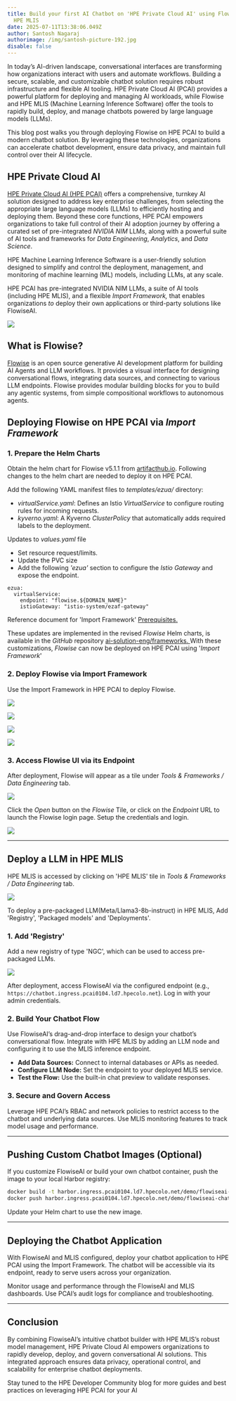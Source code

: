 ```yaml
---
title: Build your first AI Chatbot on 'HPE Private Cloud AI' using Flowise and
  HPE MLIS
date: 2025-07-11T13:38:06.049Z
author: Santosh Nagaraj
authorimage: /img/santosh-picture-192.jpg
disable: false
---
```

In today’s AI-driven landscape, conversational interfaces are transforming how organizations interact with users and automate workflows. Building a secure, scalable, and customizable chatbot solution requires robust infrastructure and flexible AI tooling. HPE Private Cloud AI (PCAI) provides a powerful platform for deploying and managing AI workloads, while Flowise and HPE MLIS (Machine Learning Inference Software) offer the tools to rapidly build, deploy, and manage chatbots powered by large language models (LLMs).

This blog post walks you through deploying Flowise on HPE PCAI to build a modern chatbot solution. By leveraging these technologies, organizations can accelerate chatbot development, ensure data privacy, and maintain full control over their AI lifecycle.

## HPE Private Cloud AI

[HPE Private Cloud AI (HPE PCAI)](https://developer.hpe.com/platform/hpe-private-cloud-ai/home/) offers a comprehensive, turnkey AI solution designed to address key enterprise challenges, from selecting the appropriate large language models (LLMs) to efficiently hosting and deploying them. Beyond these core functions, HPE PCAI empowers organizations to take full control of their AI adoption journey by offering a curated set of pre-integrated *NVIDIA NIM* LLMs, along with a powerful suite of AI tools and frameworks for *Data Engineering*, *Analytics*, and *Data Science*.

HPE Machine Learning Inference Software is a user-friendly solution designed to simplify and control the deployment, management, and monitoring of machine learning (ML) models, including LLMs, at any scale.

HPE PCAI has pre-integrated NVIDIA NIM LLMs, a suite of AI tools (including HPE MLIS), and a flexible *Import Framework,* that enables organizations *to* deploy their own applications or third-party solutions like FlowiseAI. 

![](/img/importframework.jpg)

## What is Flowise?

[Flowise](https://flowiseai.com/) is an open source generative AI development platform for building AI Agents and LLM workflows. It provides a visual interface for designing conversational flows, integrating data sources, and connecting to various LLM endpoints. Flowise provides modular building blocks for you to build any agentic systems, from simple compositional workflows to autonomous agents.

## Deploying Flowise on HPE PCAI via *Import Framework*

### 1. Prepare the Helm Charts

Obtain the helm chart for Flowise v5.1.1 from [artifacthub.io](https://artifacthub.io/packages/helm/cowboysysop/flowise). Following changes to the helm chart are needed to deploy it on HPE PCAI.

Add the following YAML manifest files to *templates/ezua/* directory:

* *virtualService.yaml*: Defines an Istio *VirtualService* to configure routing rules for incoming requests. 
* *kyverno.yaml*: A Kyverno *ClusterPolicy* that automatically adds required labels to the deployment.

Updates to *values.yaml* file

* Set resource request/limits.
* Update the PVC size
* Add the following *'ezua'* section to configure the *Istio Gateway* and expose the endpoint.

```
ezua:
  virtualService:
    endpoint: "flowise.${DOMAIN_NAME}"
    istioGateway: "istio-system/ezaf-gateway"
```

Reference document for 'Import Framework' [Prerequisites.](https://support.hpe.com/hpesc/public/docDisplay?docId=a00aie18hen_us&page=ManageClusters/importing-applications.html)

These updates are implemented in the revised *Flowise* Helm charts, is available in the *GitHub* repository [ai-solution-eng/frameworks. ](https://github.com/ai-solution-eng/frameworks/tree/main/flowise)With these customizations, *Flowise* can now be deployed on HPE PCAI using '*Import Framework*'

### 2. Deploy Flowise via Import Framework

Use the Import Framework in HPE PCAI to deploy Flowise.

![](/img/flowise-deploy-1.jpg)

![](/img/flowise-deploy-2.jpg)

![](/img/flowise-deploy-3.jpg)

![](/img/flowise-deploy-4.jpg)

### 3. Access Flowise UI via its Endpoint

After deployment, Flowise will appear as a tile under *Tools & Frameworks / Data Engineering* tab.

![](/img/flowsie-deployed.jpg)

Click the *Open* button on the *Flowise* Tile, or click on the *Endpoint* URL to launch the Flowise login page. Setup the credentials and login.

![](/img/flowise-home-7-10-2025.jpg)

- - -

## Deploy a LLM in HPE MLIS

HPE MLIS is accessed by clicking on 'HPE MLIS' tile in *Tools & Frameworks / Data Engineering* tab.

![](/img/mlis.jpg)

To deploy a pre-packaged LLM(Meta/Llama3-8b-instruct) in HPE MLIS, Add 'Registry', 'Packaged models' and 'Deployments'. 



### 1. Add 'Registry'

Add a new registry of type 'NGC', which can be used to access pre-packaged LLMs. 

![](/img/mlis-registry.jpg)

After deployment, access FlowiseAI via the configured endpoint (e.g., `https://chatbot.ingress.pcai0104.ld7.hpecolo.net`). Log in with your admin credentials.

### 2. Build Your Chatbot Flow

Use FlowiseAI’s drag-and-drop interface to design your chatbot’s conversational flow. Integrate with HPE MLIS by adding an LLM node and configuring it to use the MLIS inference endpoint.

* **Add Data Sources:** Connect to internal databases or APIs as needed.
* **Configure LLM Node:** Set the endpoint to your deployed MLIS service.
* **Test the Flow:** Use the built-in chat preview to validate responses.

### 3. Secure and Govern Access

Leverage HPE PCAI’s RBAC and network policies to restrict access to the chatbot and underlying data sources. Use MLIS monitoring features to track model usage and performance.

- - -

## Pushing Custom Chatbot Images (Optional)

If you customize FlowiseAI or build your own chatbot container, push the image to your local Harbor registry:

```bash
docker build -t harbor.ingress.pcai0104.ld7.hpecolo.net/demo/flowiseai-chatbot:v1 .
docker push harbor.ingress.pcai0104.ld7.hpecolo.net/demo/flowiseai-chatbot:v1
```

Update your Helm chart to use the new image.

- - -

## Deploying the Chatbot Application

With FlowiseAI and MLIS configured, deploy your chatbot application to HPE PCAI using the Import Framework. The chatbot will be accessible via its endpoint, ready to serve users across your organization.

Monitor usage and performance through the FlowiseAI and MLIS dashboards. Use PCAI’s audit logs for compliance and troubleshooting.

- - -

## Conclusion

By combining FlowiseAI’s intuitive chatbot builder with HPE MLIS’s robust model management, HPE Private Cloud AI empowers organizations to rapidly develop, deploy, and govern conversational AI solutions. This integrated approach ensures data privacy, operational control, and scalability for enterprise chatbot deployments.

Stay tuned to the HPE Developer Community blog for more guides and best practices on leveraging HPE PCAI for your AI